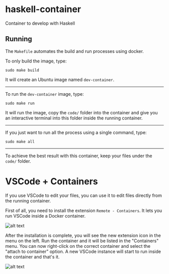 # haskell-container
Container to develop with Haskell

## Running

The `Makefile` automates the build and run processes using docker. 

To only build the image, type:
```
sudo make build
```
It will create an Ubuntu image named `dev-container`.

---

To run the `dev-container` image, type:
```
sudo make run
```
It will run the image, copy the `code/` folder into the container and give you an interactive terminal into this folder inside the running container. 

---

If you just want to run all the process using a single command, type:
```
sudo make all
```
---

To achieve the best result with this container, keep your files under the `code/` folder.

# VSCode + Containers

If you use VSCode to edit your files, you can use it to edit files directly from the running container.

First of all, you need to install the extension `Remote - Containers`. It lets you run VSCode inside a Docker container.

![alt text](https://code.visualstudio.com/assets/docs/remote/containers-tutorial/containers-extension.png)

After the installation is complete, you will see the new extension icon in the menu on the left. Run the container and it will be listed in the "Containers" menu. You can now right-click on the correct container and select the "attach to container" option. A new VSCode instance will start to run inside the container and that's it.

![alt text](https://i.ibb.co/K2PL5Bk/image.png)
